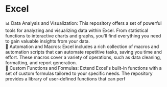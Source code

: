 # Excel
📊 Data Analysis and Visualization: This repository offers a set of powerful tools for analyzing and visualizing data within Excel. From statistical functions to interactive charts and graphs, you'll find everything you need to gain valuable insights from your data.<br>
🤖 Automation and Macros: Excel  includes a rich collection of macros and automation scripts that can automate repetitive tasks, saving you time and effort. These macros cover a variety of operations, such as data cleaning, formatting, and report generation.<br>
🔢 Custom Functions and Formulas: Extend Excel's built-in functions with a set of custom formulas tailored to your specific needs. The repository provides a library of user-defined functions that can perf<br>
